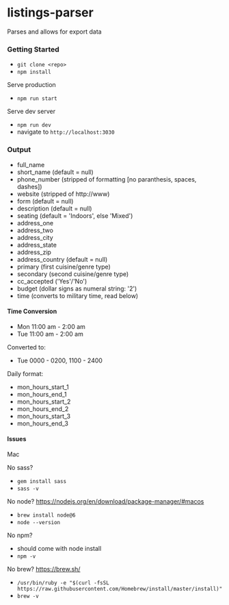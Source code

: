 # listings-parser

Parses and allows for export data

### Getting Started

- `git clone <repo>`
- `npm install`

Serve production
- `npm run start`

Serve dev server
- `npm run dev`
- navigate to `http://localhost:3030`

### Output

- full_name
- short_name (default = null)
- phone_number (stripped of formatting [no paranthesis, spaces, dashes])
- website (stripped of http://www)
- form (default = null)
- description (default = null)
- seating (default = 'Indoors', else 'Mixed')
- address_one
- address_two
- address_city
- address_state
- address_zip
- address_country (default = null)
- primary (first cuisine/genre type)
- secondary (second cuisine/genre type)
- cc_accepted ('Yes'/'No')
- budget (dollar signs as numeral string: '2')
- time (converts to military time, read below)

#### Time Conversion

- Mon 11:00 am - 2:00 am  
- Tue 11:00 am - 2:00 am  

Converted to:

- Tue 0000 - 0200, 1100 - 2400

Daily format:

- mon_hours_start_1
- mon_hours_end_1
- mon_hours_start_2
- mon_hours_end_2
- mon_hours_start_3
- mon_hours_end_3

#### Issues

Mac

No sass?
- `gem install sass`
- `sass -v`

No node? https://nodejs.org/en/download/package-manager/#macos
- `brew install node@6`
- `node --version`

No npm?
- should come with node install
- `npm -v`

No brew? https://brew.sh/
- `/usr/bin/ruby -e "$(curl -fsSL https://raw.githubusercontent.com/Homebrew/install/master/install)"`
- `brew -v`
